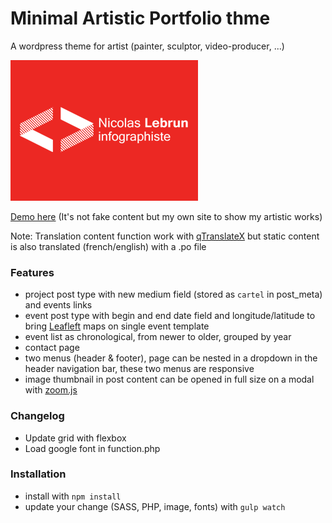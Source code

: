 # Minimal Artistic Portfolio thme

A wordpress theme for artist (painter, sculptor, video-producer, ...)


![theme screenshot Nicolas Lebrun logo](https://raw.githubusercontent.com/nclslbrn/Minimal-artist-portfolio/master/screenshot.png)


[Demo here](https://nicolas-lebrun.fr/) (It's not fake content but my own site to show my artistic works)


Note: Translation content function work with [qTranslateX](https://wordpress.org/plugins/qtranslate-x/) but static content is also translated (french/english) with a .po file

### Features
- project post type with new medium field (stored as `cartel` in post_meta) and events links
- event post type with begin and end date field and longitude/latitude to bring [Leafleft](https://github.com/Leaflet/Leaflet) maps on single event template
- event list as chronological, from newer to older, grouped by year
- contact page
- two menus (header & footer), page can be nested in a dropdown in the header navigation bar, these two menus are responsive
- image thumbnail in post content can be opened in full size on a modal with [zoom.js](https://github.com/fat/zoom.js)


### Changelog
- Update grid with flexbox
- Load google font in function.php

### Installation
- install with `npm install`
- update your change (SASS, PHP, image, fonts) with `gulp watch`
